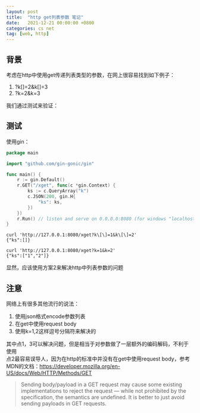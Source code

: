```yaml
---
layout: post
title:  "http get列表参数 笔记"
date:   2021-12-21 00:00:00 +0800
categories: cs net
tag: [web, http]
---
```


## 背景

考虑在http中使用get传递列表类型的参数，在网上很容易找到如下例子：

1. ?k[]=2&k[]=3
2. ?k=2&k=3

我们通过测试来验证：  

## 测试

使用gin：  

```go
package main

import "github.com/gin-gonic/gin"

func main() {
	r := gin.Default()
	r.GET("/xget", func(c *gin.Context) {
		ks := c.QueryArray("k")
		c.JSON(200, gin.H{
			"ks": ks,
		})
	})
	r.Run() // listen and serve on 0.0.0.0:8080 (for windows "localhost:8080")
}
```

```
curl 'http://127.0.0.1:8080/xget?k\[\]=1&k\[\]=2'
{"ks":[]}

curl 'http://127.0.0.1:8080/xget?k=1&k=2'
{"ks":["1","2"]}
```

显然，应该使用方案2来解决http中列表参数的问题

## 注意

网络上有很多其他流行的说法：

1. 使用json格式encode参数列表
2. 在get中使用request body
3. 使用k=1,2这样逗号分隔符来解决的

其中点1，3可以解决问题，但是相当于对参数做了一层额外的编码解码，不利于使用  
点2最容易误导人，因为在http的标准中并没有在get中使用request body，参考MDN的文档：https://developer.mozilla.org/en-US/docs/Web/HTTP/Methods/GET  

> Sending body/payload in a GET request may cause some existing implementations to reject the request — while not prohibited by the specification, the semantics are undefined. It is better to just avoid sending payloads in GET requests.
